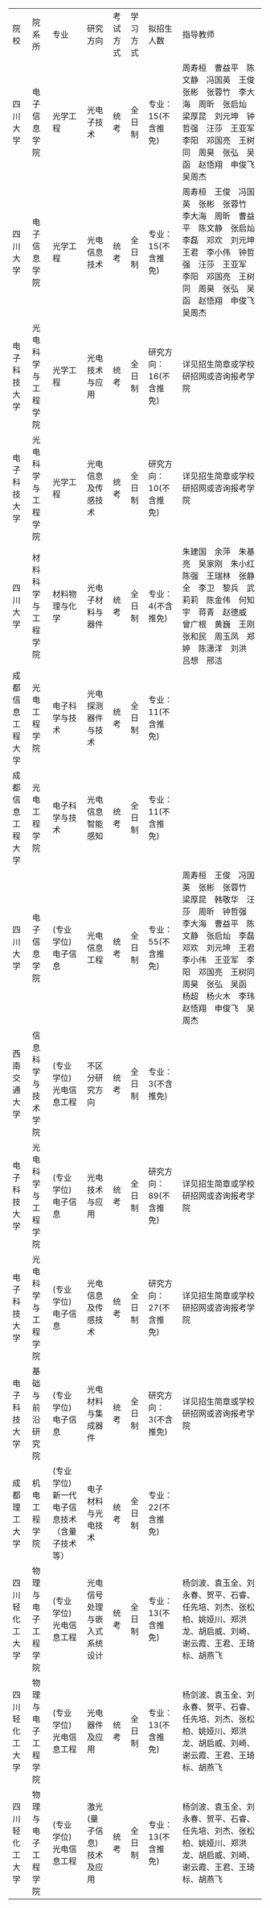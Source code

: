 | | | | | | | | |
|-|-|-|-|-|-|-|-|
|院校|院系所|专业|研究方向|考试方式|学习方式|拟招生人数|指导教师|
|四川大学|电子信息学院|光学工程|光电子技术|统考|全日制|专业：15(不含推免)|周寿桓　曹益平　陈文静　冯国英　王俊　张彬　张蓉竹　李大海　周昕　张启灿　梁厚昆　刘元坤　钟哲强　汪莎　王亚军　李阳　邓国亮　王树同　周昊　张弘　吴函　赵悟翔　申俊飞　吴周杰|
|四川大学|电子信息学院|光学工程|光电信息技术|统考|全日制|专业：15(不含推免)|周寿桓　王俊　冯国英　张彬　张蓉竹　李大海　周昕　曹益平　陈文静　张启灿　李磊　邓欢　刘元坤　王君　李小伟　钟哲强　汪莎　王亚军　李阳　邓国亮　王树同　周昊　张弘　吴函　赵悟翔　申俊飞　吴周杰|
|电子科技大学|光电科学与工程学院|光学工程|光电技术与应用|统考|全日制|研究方向：16(不含推免)|详见招生简章或学校研招网或咨询报考学院|
|电子科技大学|光电科学与工程学院|光学工程|光电信息及传感技术|统考|全日制|研究方向：10(不含推免)|详见招生简章或学校研招网或咨询报考学院|
|四川大学|材料科学与工程学院|材料物理与化学|光电子材料与器件|统考|全日制|专业：4(不含推免)|朱建国　余萍　朱基亮　吴家刚　朱小红　陈强　王瑞林　张静全　李卫　黎兵　武莉莉　陈金伟　何知宇　蒋青　赵德威　曾广根　黄巍　王刚　张和民　周玉凤　郑婷　陈潇洋　刘洪　吕想　邢洁|
|成都信息工程大学|光电工程学院|电子科学与技术|光电探测器件与技术|统考|全日制|专业：11(不含推免)| |
|成都信息工程大学|光电工程学院|电子科学与技术|光电信息智能感知|统考|全日制|专业：11(不含推免)| |
|四川大学|电子信息学院|(专业学位)电子信息|光电信息工程|统考|全日制|专业：55(不含推免)|周寿桓　王俊　冯国英　张彬　张蓉竹　梁厚昆　韩敬华　汪莎　周昕　钟哲强　李大海　曹益平　陈文静　张启灿　李磊　邓欢　刘元坤　王君　李小伟　王亚军　李阳　邓国亮　王树同　周昊　张弘　吴函　杨超　杨火木　李玮　赵悟翔　申俊飞　吴周杰|
|西南交通大学|信息科学与技术学院|(专业学位)光电信息工程|不区分研究方向|统考|全日制|专业：3(不含推免)| |
|电子科技大学|光电科学与工程学院|(专业学位)电子信息|光电技术与应用|统考|全日制|研究方向：89(不含推免)|详见招生简章或学校研招网或咨询报考学院|
|电子科技大学|光电科学与工程学院|(专业学位)电子信息|光电信息及传感技术|统考|全日制|研究方向：27(不含推免)|详见招生简章或学校研招网或咨询报考学院|
|电子科技大学|基础与前沿研究院|(专业学位)电子信息|光电材料与集成器件|统考|全日制|研究方向：3(不含推免)|详见招生简章或学校研招网或咨询报考学院|
|成都理工大学|机电工程学院|(专业学位)新一代电子信息技术（含量子技术等）|电子材料与光电技术|统考|全日制|专业：22(不含推免)| |
|四川轻化工大学|物理与电子工程学院|(专业学位)光电信息工程|光电信号处理与嵌入式系统设计|统考|全日制|专业：13(不含推免)|杨剑波、袁玉全、刘永春、贺平、石睿、任先培、刘杰、张松柏、姚娅川、郑洪龙、胡启威、刘崎、谢云霞、王君、王琦标、胡燕飞|
|四川轻化工大学|物理与电子工程学院|(专业学位)光电信息工程|光电器件及应用|统考|全日制|专业：13(不含推免)|杨剑波、袁玉全、刘永春、贺平、石睿、任先培、刘杰、张松柏、姚娅川、郑洪龙、胡启威、刘崎、谢云霞、王君、王琦标、胡燕飞|
|四川轻化工大学|物理与电子工程学院|(专业学位)光电信息工程|激光(量子信息)技术及应用|统考|全日制|专业：13(不含推免)|杨剑波、袁玉全、刘永春、贺平、石睿、任先培、刘杰、张松柏、姚娅川、郑洪龙、胡启威、刘崎、谢云霞、王君、王琦标、胡燕飞|
